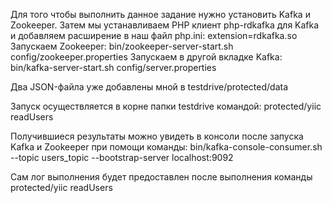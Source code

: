 Для того чтобы выполнить данное задание нужно установить Kafka и Zookeeper.
Затем мы устанавливаем PHP клиент php-rdkafka для Kafka и добавляем расширение в наш файл php.ini: extension=rdkafka.so
Запускаем Zookeeper: bin/zookeeper-server-start.sh config/zookeeper.properties
Запускаем в другой вкладке Kafka: bin/kafka-server-start.sh config/server.properties

Два JSON-файла уже добавлены мной в testdrive/protected/data

Запуск осуществляется в корне папки testdrive командой: protected/yiic readUsers

Получившиеся результаты можно увидеть в консоли после запуска Kafka и Zookeeper при помощи команды:
bin/kafka-console-consumer.sh --topic users_topic --bootstrap-server localhost:9092

Сам лог выполнения будет предоставлен после выполнения команды protected/yiic readUsers
